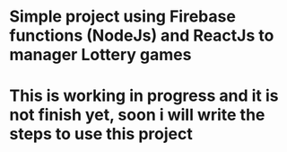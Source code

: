 <h1>Simple project using Firebase functions (NodeJs) and ReactJs to manager Lottery games<h1>
  
  This is working in progress and it is not finish yet, soon i will write the steps to use this project
